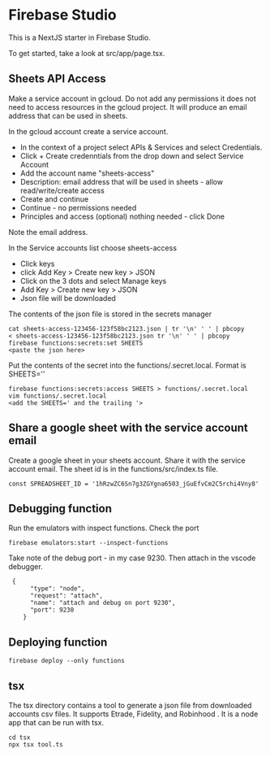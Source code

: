 # Firebase Studio

This is a NextJS starter in Firebase Studio.

To get started, take a look at src/app/page.tsx.

## Sheets API Access
Make a service account in gcloud.  Do not add any permissions it does not need to access resources in the gcloud project. It will produce an email address that can be used in sheets.

In the gcloud account create a service account.
- In the context of a project select APIs & Services and select Credentials. 
- Click + Create credenntials from the drop down and select Service Account
- Add the account name "sheets-access"
- Description: email address that will be used in sheets - allow read/write/create access
- Create and continue
- Continue - no permissions needed
- Principles and access (optional) nothing needed - click Done 

Note the email address.

In the Service accounts list choose sheets-access
- Click keys
- click Add Key > Create new key > JSON
- Click on the 3 dots and select Manage keys
- Add Key > Create new key > JSON
- Json file will be downloaded

The contents of the json file is stored in the secrets manager

```
cat sheets-access-123456-123f58bc2123.json | tr '\n' ' ' | pbcopy
< sheets-access-123456-123f58bc2123.json tr '\n' ' ' | pbcopy
firebase functions:secrets:set SHEETS
<paste the json here>
```

Put the contents of the secret into the functions/.secret.local.  Format is SHEETS='<json here>'

```
firebase functions:secrets:access SHEETS > functions/.secret.local
vim functions/.secret.local
<add the SHEETS=' and the trailing '>
 ```

 ## Share a google sheet with the service account email
Create a google sheet in your sheets account.  Share it with the service account email.  The sheet id is in the functions/src/index.ts file. 

```
const SPREADSHEET_ID = '1hRzwZC6Sn7g3ZGYgna6503_jGuEfvCm2C5rchi4Vny8'
```

 ## Debugging function

Run the emulators with inspect functions.  Check the port
```
firebase emulators:start --inspect-functions
```

Take note of the debug port - in my case 9230.  Then attach in the vscode debugger.

```
 {
      "type": "node",
      "request": "attach",
      "name": "attach and debug on port 9230",
      "port": 9230
    }
```

## Deploying function

```
firebase deploy --only functions
```

## tsx
The tsx directory contains a tool to generate a json file from downloaded accounts csv files. It supports Etrade, Fidelity, and Robinhood .  It is a node app that can be run with tsx.

```
cd tsx
npx tsx tool.ts
```